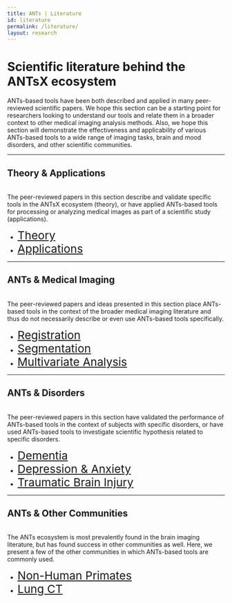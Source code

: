 ```yaml
---
title: ANTs | Literature
id: literature
permalink: /literature/
layout: research
---
```


# Scientific literature behind the ANTsX ecosystem

ANTs-based tools have been both described and applied in many peer-reviewed 
scientific papers. We hope this section can be a starting point for researchers 
looking to understand our tools and relate them in a broader context to other 
medical imaging analysis methods. Also, we hope this section will demonstrate 
the effectiveness and applicability of various ANTs-based tools to a wide range 
of imaging tasks, brain and mood disorders, and other scientific communities. 

----------------------------------------------------------------
## Theory & Applications
<br/>
The peer-reviewed papers in this section describe and validate specific tools in 
the ANTsX ecosystem (theory), or have applied ANTs-based tools for processing or analyzing 
medical images as part of a scientific study (applications).

- <a href="/literature-theory/" style="font-size:26px">Theory</a>
- <a href="/literature-applications/" style="font-size:26px">Applications</a>

----------------------------------------------------------------

## ANTs & Medical Imaging
<br/>
The peer-reviewed papers and ideas presented in this section place ANTs-based tools in 
the context of the broader medical imaging literature and thus do not necessarily describe or even
use ANTs-based tools specifically.

- <a href="/literature-registration/" style="font-size:26px">Registration</a>
- <a href="/literature-segmentation/" style="font-size:26px">Segmentation</a>
- <a href="/literature-multianalysis/" style="font-size:26px">Multivariate Analysis</a>

----------------------------------------------------------------

## ANTs & Disorders
<br/>
The peer-reviewed papers in this section have validated the performance of ANTs-based tools 
in the context of subjects with specific disorders, or have used ANTs-based tools 
to investigate scientific hypothesis related to specific disorders.

- <a href="/literature-dementia/" style="font-size:26px">Dementia</a>
- <a href="/literature-depression/" style="font-size:26px">Depression & Anxiety</a>
- <a href="/literature-tbi/" style="font-size:26px">Traumatic Brain Injury</a>

----------------------------------------------------------------

## ANTs & Other Communities
<br/>
The ANTs ecosystem is most prevalently found in the brain imaging literature, but has found
success in other communities as well. Here, we present a few of the other communities in which
ANTs-based tools are commonly used.

- <a href="/literature-primates/" style="font-size:26px">Non-Human Primates</a>
- <a href="/literature-lung/" style="font-size:26px">Lung CT</a>



